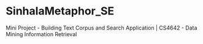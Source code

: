 # SinhalaMetaphor_SE
Mini Project - Building Text Corpus and Search Application | CS4642 - Data Mining Information Retrieval
